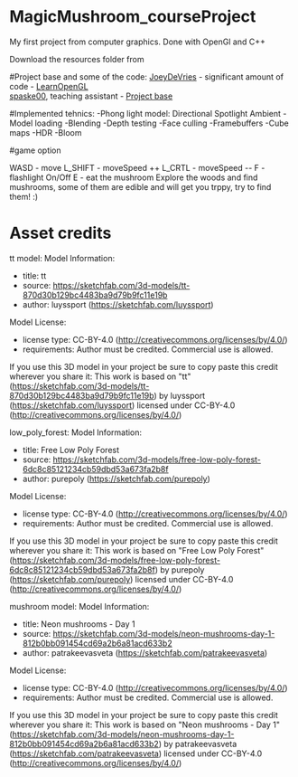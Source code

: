 # MagicMushroom_courseProject
My first project from computer graphics. 
Done with OpenGl and C++

Download the resources folder from 

#Project base and some of the code:
[JoeyDeVries](https://github.com/JoeyDeVries/) - significant amount of code - [LearnOpenGL](https://github.com/JoeyDeVries/LearnOpenGL)  
[spaske00](https://github.com/spaske00), teaching assistant - [Project base](https://github.com/matf-racunarska-grafika/project_base/)


#Implemented tehnics:
-Phong light model:
  Directional
  Spotlight
  Ambient
-Model loading
-Blending
-Depth testing
-Face culling
-Framebuffers
-Cube maps
-HDR
-Bloom

#game option

WASD - move
L_SHIFT - moveSpeed ++
L_CRTL - moveSpeed --
F - flashlight On/Off
E - eat the mushroom
Explore the woods and find mushrooms, some of them are edible and will get you trppy, try to find them! :)

# Asset credits
tt model:
Model Information:
* title:	tt
* source:	https://sketchfab.com/3d-models/tt-870d30b129bc4483ba9d79b9fc11e19b
* author:	luyssport (https://sketchfab.com/luyssport)

Model License:
* license type:	CC-BY-4.0 (http://creativecommons.org/licenses/by/4.0/)
* requirements:	Author must be credited. Commercial use is allowed.

If you use this 3D model in your project be sure to copy paste this credit wherever you share it:
This work is based on "tt" (https://sketchfab.com/3d-models/tt-870d30b129bc4483ba9d79b9fc11e19b) by luyssport (https://sketchfab.com/luyssport) licensed under CC-BY-4.0 (http://creativecommons.org/licenses/by/4.0/)

low_poly_forest:
Model Information:
* title:	Free Low Poly Forest
* source:	https://sketchfab.com/3d-models/free-low-poly-forest-6dc8c85121234cb59dbd53a673fa2b8f
* author:	purepoly (https://sketchfab.com/purepoly)

Model License:
* license type:	CC-BY-4.0 (http://creativecommons.org/licenses/by/4.0/)
* requirements:	Author must be credited. Commercial use is allowed.

If you use this 3D model in your project be sure to copy paste this credit wherever you share it:
This work is based on "Free Low Poly Forest" (https://sketchfab.com/3d-models/free-low-poly-forest-6dc8c85121234cb59dbd53a673fa2b8f) by purepoly (https://sketchfab.com/purepoly) licensed under CC-BY-4.0 (http://creativecommons.org/licenses/by/4.0/)

mushroom model:
Model Information:
* title:	Neon mushrooms - Day 1
* source:	https://sketchfab.com/3d-models/neon-mushrooms-day-1-812b0bb091454cd69a2b6a81acd633b2
* author:	patrakeevasveta (https://sketchfab.com/patrakeevasveta)

Model License:
* license type:	CC-BY-4.0 (http://creativecommons.org/licenses/by/4.0/)
* requirements:	Author must be credited. Commercial use is allowed.

If you use this 3D model in your project be sure to copy paste this credit wherever you share it:
This work is based on "Neon mushrooms - Day 1" (https://sketchfab.com/3d-models/neon-mushrooms-day-1-812b0bb091454cd69a2b6a81acd633b2) by patrakeevasveta (https://sketchfab.com/patrakeevasveta) licensed under CC-BY-4.0 (http://creativecommons.org/licenses/by/4.0/)



